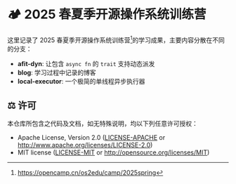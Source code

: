 # 🏕️ 2025 春夏季开源操作系统训练营

这里记录了 2025 春夏季开源操作系统训练营[^1]的学习成果，主要内容分散在不同的分支：

- **afit-dyn**: 让包含 `async fn` 的 `trait` 支持动态派发
- **blog**: 学习过程中记录的博客
- **local-executor**: 一个极简的单线程异步执行器

## ⚖️ 许可

本仓库所包含之代码及文档，如无特殊说明，均以下列任意许可授权：

- Apache License, Version 2.0 ([LICENSE-APACHE](LICENSE-APACHE) or <http://www.apache.org/licenses/LICENSE-2.0>)
- MIT license ([LICENSE-MIT](LICENSE-MIT) or <http://opensource.org/licenses/MIT>)

[^1]: <https://opencamp.cn/os2edu/camp/2025spring>
